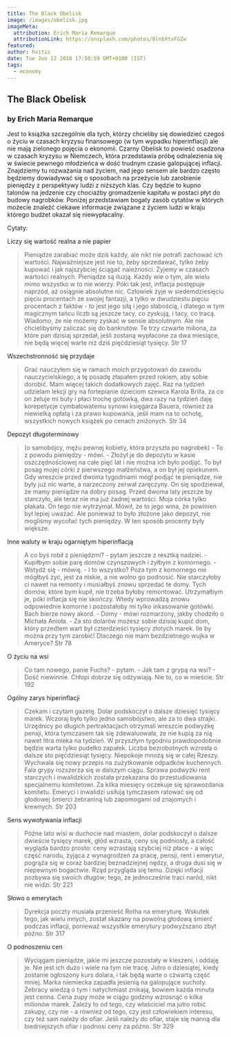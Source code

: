 ```yaml
---
title: The Black Obelisk
image: /images/obelisk.jpg
imageMeta:
  attribution: Erich Maria Remarque
  attributionLink: https://unsplash.com/photos/8lnbXtxFGZw
featured:
author: hvitis
date: Tue Jun 12 2018 17:50:59 GMT+0100 (IST)
tags:
  - economy
---
```


## The Black Obelisk
### by Erich Maria Remarque


Jest to książka szczególnie dla tych, którzy chcieliby się dowiedzieć czegoś o życiu w czasach kryzysu finansowego (w tym wypadku hiperinflacji) ale nie mają zielonego pojęcia o ekonomii. Czarny Obelisk to powieść osadzona w czasach kryzysu w Niemczech, która przedstawia próbę odnalezienia się w świecie pewnego młodzieńca w dość trudnym czasie galopującej inflacji. Znajdziemy tu rozważania nad życiem, nad jego sensem ale bardzo często będziemy dowiadywać się o sposobach na przeżycie lub zarobienie pieniędzy z perspektywy ludzi z niższych klas. Czy będzie to kupno talonów na jedzenie czy chociażby gromadzenie kapitału w postaci płyt do budowy nagrobków.
Poniżej przedstawiam bogaty zasób cytatów w których możecie znaleźć ciekawe informacje związane z życiem ludzi w kraju którego budżet okazał się niewypłacalny.

Cytaty:


Liczy się wartość realna a nie papier
>Pieniądze zarabiać może dziś każdy, ale nikt nie potrafi zachować ich wartości. Najważniejsze jest nie to, żeby sprzedawać, tylko żeby kupować i jak najszybciej ściągać należności. Żyjemy w czasach wartości realnych. Pieniądze są iluzją. Każdy wie o tym, ale wielu mimo wszystko w to nie wierzy. Póki tak jest, inflacja postępuje naprzód, aż osiągnie absolutne nic. Człowiek żyje w siedemdziesięciu pięciu procentach ze swojej fantazji, a tylko w dwudziestu pięciu procentach z faktów - to jest jego siłą i jego słabością, i dlatego w tym magicznym tańcu liczb są jeszcze tacy, co zyskują, i tacy, co tracą. Wiadomo, że nie możemy zyskać w sensie absolutnym. Ale nie chcielibyśmy zaliczać się do bankrutów. Te trzy czwarte miliona, za które pan dzisiaj sprzedał, jeśli zostaną wypłacone za dwa miesiące, nie będą więcej warte niż dziś pięćdziesiąt tysięcy. Str 17

Wszechstronność się przydaje
>Grać nauczyłem się w ramach moich przygotowań do zawodu nauczycielskiego, a tę posadę złapałem przed rokiem, aby sobie dorobić. Mam więcej takich dodatkowych zajęć. Raz na tydzień udzielam lekcji gry na fortepianie dzieciom szewca Karola Brilla, za co on żeluje mi buty i płaci trochę gotówką, dwa razy na tydzień daję korepetycje cymbałowatemu synowi księgarza Bauera, również za niewielką opłatą i za prawo kupowania, jeśli mam na to ochotę, wszystkich nowych książek po cenach zniżonych. Str 34

Depozyt długoterminowy
>(o samobójcy, mężu pewnej kobiety, która przyszła po nagrobek) - To z powodu pieniędzy - mówi. - Złożył je do depozytu w kasie oszczędnościowej na całe pięć lat i nie można ich było podjąć. To był posag mojej córki z pierwszego małżeństwa, a on był jej opiekunem. Gdy wreszcie przed dwoma tygodniami mógł podjąć te pieniądze, nie były już nic warte, a narzeczony zerwał zaręczyny. On się spodziewał, że mamy pieniądze na dobry posag. Przed dwoma laty jeszcze by starczyło, ale teraz nie ma już żadnej wartości. Moja córka tylko płakała. On tego nie wytrzymał. Mówił, że to jego wina, że powinien był lepiej uważać. Ale ponieważ to było złożone jako depozyt, nie mogliśmy wycofać tych pieniędzy. W ten sposób procenty były większe.

Inne waluty w kraju ogarniętym hiperinflacją
> A co byś robił z pieniędzmi? - pytam jeszcze z resztką nadziei. - Kupiłbym sobie parę domów czynszowych i żyłbym z komornego. - Wstydź się - mówię. - I to wszystko? Poza tym z komornego nie mógłbyś żyć, jest za niskie, a nie wolno go podnosić. Nie starczyłoby ci nawet na remonty i musiałbyś znowu sprzedać te domy. Tych domów, które bym kupił, nie trzeba byłoby remontować. Utrzymałbym je, póki inflacja się nie skończy. Wtedy wprowadzą znowu odpowiednie komorne i pozostałoby mi tylko inkasowanie gotówki. Bach bierze nowy akord. - Domy - mówi rozmarzony, jakby chodziło o Michała Anioła. - Za sto dolarów możesz sobie dzisiaj kupić dom, który przedtem wart był czterdzieści tysięcy złotych marek. Ile by można przy tym zarobić! Dlaczego nie mam bezdzietnego wujka w Ameryce? Str 78

O życiu na wsi
> Co tam nowego, panie Fuchs? - pytam. - Jak tam z grypą na wsi? - Dość niewinnie. Chłopi dobrze się odżywiają. Nie to, co w mieście. Str 192

Ogólny zarys hiperinflacji
>Czekam i czytam gazetę. Dolar podskoczył o dalsze dziesięć tysięcy marek. Wczoraj było tylko jedno samobójstwo, ale za to dwa strajki. Urzędnicy po długich pertraktacjach otrzymali wreszcie podwyżkę pensji, która tymczasem tak się zdewaluowała, że nie kupią za nią nawet litra mleka na tydzień. W przyszłym tygodniu prawdopodobnie będzie warta tylko pudełko zapałek. Liczba bezrobotnych wzrosła o dalsze sto pięćdziesiąt tysięcy. Niepokoje mnożą się w całej Rzeszy. Wychwala się nowy przepis na zużytkowanie odpadków kuchennych. Fala grypy rozszerza się w dalszym ciągu. Sprawa podwyżki rent starczych i inwalidzkich została przekazana do przestudiowania specjalnemu komitetowi. Za kilka miesięcy oczekuje się sprawozdania komitetu. Emeryci i inwalidzi usiłują tymczasem ratować się od głodowej śmierci żebraniną lub zapomogami od znajomych i krewnych. Str 203

Sens wywoływania inflacji
>Późne lato wisi w duchocie nad miastem, dolar podskoczył o dalsze dwieście tysięcy marek, głód wzrasta, ceny się podniosły, a całość wygląda bardzo prosto: ceny wzrastają szybciej niż płace - a więc część narodu, żyjąca z wynagrodzeń za pracę, pensji, rent i emerytur, pogrąża się w coraz bardziej beznadziejnej nędzy, a druga dusi się w niepewnym bogactwie. Rząd przygląda się temu. Dzięki inflacji pozbywa się swoich długów; tego, że jednocześnie traci naród, nikt nie widzi. Str 221

Słowo o emerytach
>Dyrekcja poczty musiała przenieść Rotha na emeryturę. Wskutek tego, jak wielu innych, został skazany na powolną głodową śmierć podczas inflacji, ponieważ wszystkie emerytury podwyższano zbyt późno. Str 317

O podnoszeniu cen
>Wyciągam pieniądze, jakie mi jeszcze pozostały w kieszeni, i oddaję je. Nie jest ich dużo i wiele na tym nie tracę. Jutro o dziesiątej, kiedy zostanie ogłoszony kurs dolara, i tak będą warte o czwartą część mniej. Marka niemiecka zapadła jesienią na galopujące suchoty. Żebracy wiedzą o tym i natychmiast znikają, bowiem każda minuta jest cenna. Cena zupy może w ciągu godziny wzrosnąć o kilka milionów marek. Zależy to od tego, czy właściciel ma jutro robić zakupy, czy nie - a również od tego, czy jest człowiekiem interesu, czy też sam należy do ofiar. Jeśli należy do ofiar, staje się manną dla biedniejszych ofiar i podnosi ceny za późno. Str 329


